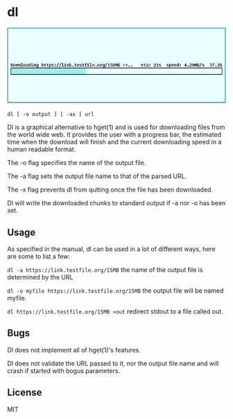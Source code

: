 # dl

![dl](screen.png)

	dl [ -o output ] [ -ax ] url

Dl is a graphical alternative to hget(1) and is used for downloading
files from the world wide web.  It provides the user with a progress
bar, the estimated time when the download will finish and the current
downloading speed in a human readable format.

The -o flag specifies the name of the output file.

The -a flag sets the output file name to that of the parsed URL.

The -x flag prevents dl from qutting once the file has been
downloaded.

Dl will write the downloaded chunks to standard output if -a
nor -o has been set.

## Usage
As specified in the manual, dl can be used in a lot of different ways,
here are some to list a few:

`dl -a https://link.testfile.org/15MB` the name of the output file is
determined by the URL

`dl -o myfile https://link.testfile.org/15MB` the output file will be
named myfile.

`dl https://link.testfile.org/15MB >out` redirect stdout to a file
called out.

## Bugs
Dl does not implement all of hget(1)'s features.

Dl does not validate the URL passed to it, nor the output file name
and will crash if started with bogus parameters.

## License
MIT

